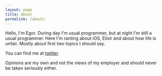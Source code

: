 ```yaml
---
layout: page
title: About
permalink: /about/
---
```


Hello, I'm Egor. During day I'm usual programmer, but at night I'm still a usual programmer. Here I'm ranting about iOS, Elixir and about how life is unfair. Mostly about first two topics I should say.

You can find me at [twitter](https://twitter.com/elfenlaid).

Opinions are my own and not the views of my employer and should never be taken seriously either.
